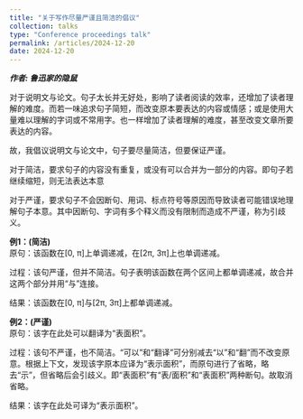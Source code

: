 ```yaml
---
title: "关于写作尽量严谨且简洁的倡议"
collection: talks
type: "Conference proceedings talk"
permalink: /articles/2024-12-20
date: 2024-12-20
---
```

___作者: 鲁迅家的隐鼠___

对于说明文与论文。句子太长并无好处，影响了读者阅读的效率，还增加了读者理解的难度。而若一味追求句子简短，而改变原本要表达的内容或情感；或是使用大量难以理解的字词或不常用字。也一样增加了读者理解的难度，甚至改变文章所要表达的内容。

故，我倡议说明文与论文中，句子要尽量简洁，但要保证严谨。

对于简洁，要求句子的内容没有重复，或没有可以合并为一部分的内容。即句子若继续缩短，则无法表达本意

对于严谨，要求句子不会因断句、用词、标点符号等原因而导致读者可能错误地理解句子本意。其中因断句、字词有多个释义而没有限制而造成不严谨，称为引歧义。

__例1：(简洁)__  
原句：该函数在[0, π]上单调递减，在[2π, 3π]上也单调递减。

过程：该句严谨，但并不简洁。句子表明该函数在两个区间上都单调递减，故合并这两个部分并用“与”连接。

结果：该函数在[0, π]与[2π, 3π]上都单调递减。

__例2：(严谨)__  
原句：该字在此处可以翻译为“表面积”。

过程：该句不严谨，也不简洁。“可以”和“翻译”可分别减去“以”和“翻”而不改变原意。根据上下文，发现该字原本应译为“表示面积”，而原句进行了省略，略去“示”，但省略后会引歧义。即“表面积”有“表/面积”和“表面积”两种断句。故取消省略。

结果：该字在此处可译为“表示面积”。
